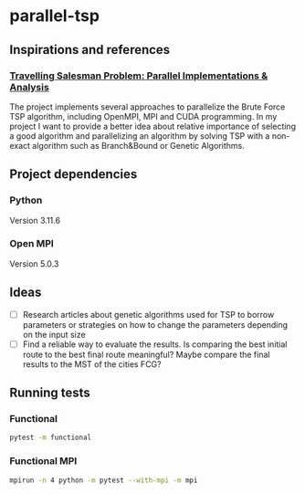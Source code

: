 # parallel-tsp

## Inspirations and references

### [Travelling Salesman Problem: Parallel Implementations & Analysis](https://arxiv.org/pdf/2205.14352.pdf)
The project implements several approaches to parallelize the Brute Force TSP algorithm, including OpenMPI, MPI and CUDA programming.
In my project I want to provide a better idea about relative importance of selecting a good algorithm and parallelizing an algorithm by solving TSP with
a non-exact algorithm such as Branch&Bound or Genetic Algorithms.  

## Project dependencies

### Python
Version 3.11.6

### Open MPI
Version 5.0.3

## Ideas

- [ ] Research articles about genetic algorithms used for TSP to borrow parameters or strategies on how to change the parameters depending on the input size
- [ ] Find a reliable way to evaluate the results. Is comparing the best initial route to the best final route meaningful? Maybe compare the final results to the MST of the cities FCG?

## Running tests

### Functional

```bash
pytest -m functional
```

### Functional MPI

```bash
mpirun -n 4 python -m pytest --with-mpi -m mpi
```
